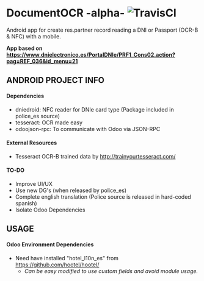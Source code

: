 # DocumentOCR -alpha- ![TravisCI](https://api.travis-ci.org/Tardo/DocumentOCR.svg?branch=master)

Android app for create res.partner record reading a DNI or Passport (OCR-B & NFC) with a mobile.

**App based on https://www.dnielectronico.es/PortalDNIe/PRF1_Cons02.action?pag=REF_036&id_menu=21**


## ANDROID PROJECT INFO
#### Dependencies
  - dniedroid: NFC reader for DNIe card type (Package included in police_es source)
  - tesseract: OCR made easy
  - odoojson-rpc: To communicate with Odoo via JSON-RPC

#### External Resources
  - Tesseract OCR-B trained data by http://trainyourtesseract.com/

#### TO-DO
  - Improve UI/UX
  - Use new DG's (when released by police_es)
  - Complete english translation (Police source is released in hard-coded spanish)
  - Isolate Odoo Dependencies

## USAGE
#### Odoo Environment Dependencies
  - Need have installed "hotel_l10n_es" from https://github.com/hootel/hootel/
    - _Can be easy modified to use custom fields and avoid module usage._
